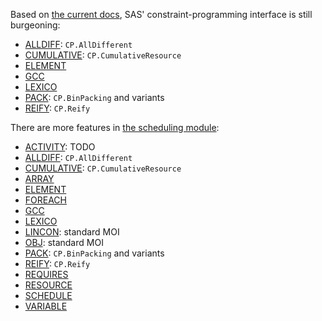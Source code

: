 Based on [the current docs](https://documentation.sas.com/doc/en/pgmsascdc/v_014/casmopt/casmopt_clpsolver_toc.htm), SAS' constraint-programming interface is still burgeoning: 

- [ALLDIFF](https://documentation.sas.com/doc/en/pgmsascdc/v_014/casmopt/casmopt_clpsolver_syntax06.htm): `CP.AllDifferent`
- [CUMULATIVE](https://documentation.sas.com/doc/en/pgmsascdc/v_014/casmopt/casmopt_clpsolver_syntax07.htm): `CP.CumulativeResource`
- [ELEMENT](https://documentation.sas.com/doc/en/pgmsascdc/v_014/casmopt/casmopt_clpsolver_syntax08.htm)
- [GCC](https://documentation.sas.com/doc/en/pgmsascdc/v_014/casmopt/casmopt_clpsolver_syntax09.htm)
- [LEXICO](https://documentation.sas.com/doc/en/pgmsascdc/v_014/casmopt/casmopt_clpsolver_syntax10.htm)
- [PACK](https://documentation.sas.com/doc/en/pgmsascdc/v_014/casmopt/casmopt_clpsolver_syntax11.htm): `CP.BinPacking` and variants
- [REIFY](https://documentation.sas.com/doc/en/pgmsascdc/v_014/casmopt/casmopt_clpsolver_syntax12.htm): `CP.Reify`

There are more features in [the scheduling module](https://documentation.sas.com/doc/en/pgmsascdc/v_014/orcpug/orcpug_clp_syntax.htm):

- [ACTIVITY](https://documentation.sas.com/doc/en/pgmsascdc/v_014/orcpug/orcpug_clp_syntax03.htm): TODO
- [ALLDIFF](https://documentation.sas.com/doc/en/pgmsascdc/v_014/orcpug/orcpug_clp_syntax04.htm): `CP.AllDifferent`
- [CUMULATIVE](https://documentation.sas.com/doc/en/pgmsascdc/v_014/orcpug/orcpug_clp_syntax06.htm): `CP.CumulativeResource`
- [ARRAY](https://documentation.sas.com/doc/en/pgmsascdc/v_014/orcpug/orcpug_clp_syntax05.htm)
- [ELEMENT](https://documentation.sas.com/doc/en/pgmsascdc/v_014/orcpug/orcpug_clp_syntax07.htm)
- [FOREACH](https://documentation.sas.com/doc/en/pgmsascdc/v_014/orcpug/orcpug_clp_syntax08.htm)
- [GCC](https://documentation.sas.com/doc/en/pgmsascdc/v_014/orcpug/orcpug_clp_syntax09.htm)
- [LEXICO](https://documentation.sas.com/doc/en/pgmsascdc/v_014/orcpug/orcpug_clp_syntax10.htm)
- [LINCON](https://documentation.sas.com/doc/en/pgmsascdc/v_014/orcpug/orcpug_clp_syntax11.htm): standard MOI
- [OBJ](https://documentation.sas.com/doc/en/pgmsascdc/v_014/orcpug/orcpug_clp_syntax12.htm): standard MOI
- [PACK](https://documentation.sas.com/doc/en/pgmsascdc/v_014/orcpug/orcpug_clp_syntax13.htm): `CP.BinPacking` and variants
- [REIFY](https://documentation.sas.com/doc/en/pgmsascdc/v_014/orcpug/orcpug_clp_syntax14.htm): `CP.Reify`
- [REQUIRES](https://documentation.sas.com/doc/en/pgmsascdc/v_014/orcpug/orcpug_clp_syntax15.htm)
- [RESOURCE](https://documentation.sas.com/doc/en/pgmsascdc/v_014/orcpug/orcpug_clp_syntax16.htm)
- [SCHEDULE](https://documentation.sas.com/doc/en/pgmsascdc/v_014/orcpug/orcpug_clp_syntax17.htm)
- [VARIABLE](https://documentation.sas.com/doc/en/pgmsascdc/v_014/orcpug/orcpug_clp_syntax18.htm)
